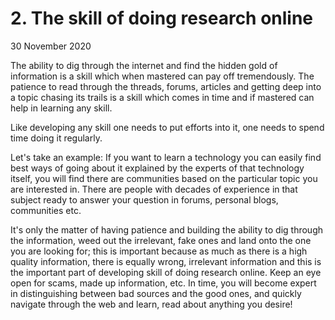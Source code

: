 # 2. The skill of doing research online

30 November 2020

The ability to dig through the internet and find the hidden gold of information is a skill which when mastered can pay off tremendously. The patience to read through the threads, forums, articles and getting deep into a topic chasing its trails is a skill which comes in time and if mastered can help in learning any skill.

Like developing any skill one needs to put efforts into it, one needs to spend time doing it regularly.

Let's take an example: If you want to learn a technology you can easily find  best ways of going about it explained by the experts of that technology itself, you will find there are communities based on the particular topic you are interested in. There are people with decades of experience in that subject ready to answer your question in forums, personal blogs, communities etc. 

It's only the matter of having patience and building the ability to dig through the information, weed out the irrelevant, fake ones and land onto the one you are looking for; this is important because as much as there is a high quality information, there is equally wrong, irrelevant information and this is the important part of developing skill of doing research online. Keep an eye open for scams, made up information, etc. In time, you will become expert in distinguishing between bad sources and the good ones, and quickly navigate through the web and learn, read about anything you desire! 